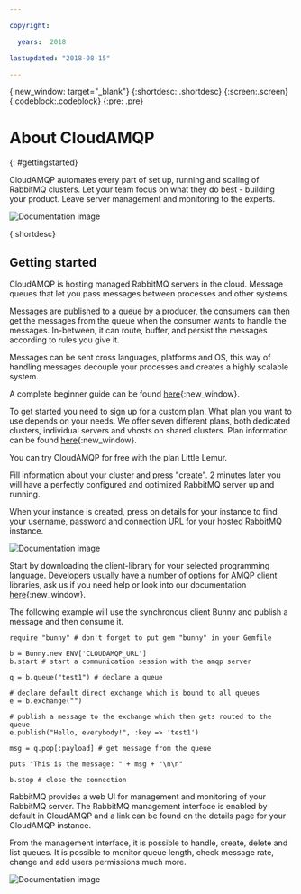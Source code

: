 ```yaml
---

copyright:

  years:  2018

lastupdated: "2018-08-15"

---
```


{:new_window: target="_blank"}
{:shortdesc: .shortdesc}
{:screen:.screen}
{:codeblock:.codeblock}
{:pre: .pre}

# About CloudAMQP
{: #gettingstarted}

CloudAMQP automates every part of set up, running and scaling of RabbitMQ clusters. Let your team focus on what they do best - building your product. Leave server management and monitoring to the experts.

![Documentation image](https://mp.s81c.com/8034F2C/dal05/v1/AUTH_db1cfc7b-a055-460b-9274-1fd3f11fe689/markdownBuilder_image_/camqp_3fd350bd-8e7d-4181-87c6-c4adb23bea0a.png)



{:shortdesc}

## Getting started

CloudAMQP is hosting managed RabbitMQ servers in the cloud. Message queues that let you pass messages between processes and other systems. 

Messages are published to a queue by a producer, the consumers can then get the messages from the queue when the consumer wants to handle the messages. In-between, it can route, buffer, and persist the messages according to rules you give it. 

Messages can be sent cross languages, platforms and OS, this way of handling messages decouple your processes and creates a highly scalable system. 

A complete beginner guide can be found [here](https://www.cloudamqp.com/blog/2015-05-18-part1-rabbitmq-for-beginners-what-is-rabbitmq.html){:new_window}.

To get started you need to sign up for a custom plan. What plan you want to use depends on your needs. We offer seven different plans, both dedicated clusters, individual servers and vhosts on shared clusters. Plan information can be found [here](https://www.cloudamqp.com/plans.html){:new_window}.

You can try CloudAMQP for free with the plan Little Lemur.

Fill information about your cluster and press "create". 2 minutes later you will have a perfectly configured and optimized RabbitMQ server up and running.

When your instance is created, press on details for your instance to find your username, password and connection URL for your hosted RabbitMQ instance.

![Documentation image](https://mp.s81c.com/8034F2C/dal05/v1/AUTH_db1cfc7b-a055-460b-9274-1fd3f11fe689/markdownBuilder_image_/new-instance-details-mini_5467dd57-0a48-4138-9c89-431736f42a1a.jpg)

Start by downloading the client-library for your selected programming language. Developers usually have a number of options for AMQP client libraries, ask us if you need help or look into our documentation [here](https://www.cloudamqp.com/docs/index.html){:new_window}. 

The following example will use the synchronous client Bunny and publish a message and then consume it.
~~~~
require "bunny" # don't forget to put gem "bunny" in your Gemfile

b = Bunny.new ENV['CLOUDAMQP_URL']
b.start # start a communication session with the amqp server

q = b.queue("test1") # declare a queue

# declare default direct exchange which is bound to all queues
e = b.exchange("")

# publish a message to the exchange which then gets routed to the queue
e.publish("Hello, everybody!", :key => 'test1')

msg = q.pop[:payload] # get message from the queue

puts "This is the message: " + msg + "\n\n"

b.stop # close the connection
~~~~

RabbitMQ provides a web UI for management and monitoring of your RabbitMQ server. The RabbitMQ management interface is enabled by default in CloudAMQP and a link can be found on the details page for your CloudAMQP instance. 

From the management interface, it is possible to handle, create, delete and list queues. It is possible to monitor queue length, check message rate, change and add users permissions much more.

![Documentation image](https://mp.s81c.com/8034F2C/dal05/v1/AUTH_db1cfc7b-a055-460b-9274-1fd3f11fe689/markdownBuilder_image_/new-rabbitmq-manager-mini_17c9ba7f-a4f1-4687-bb81-a6a68e3fba2f.jpg)

